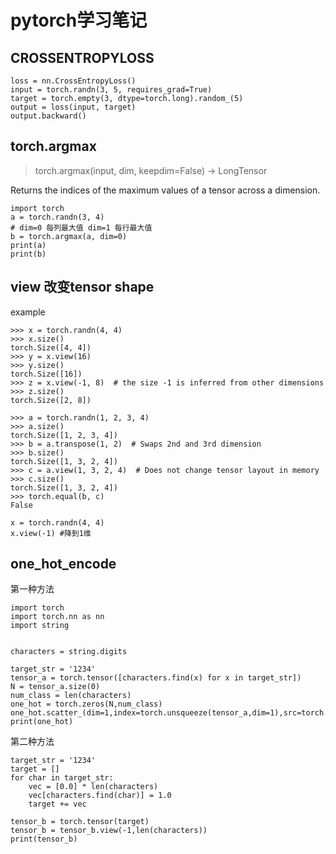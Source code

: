 # pytorch学习笔记

## CROSSENTROPYLOSS

```
loss = nn.CrossEntropyLoss()
input = torch.randn(3, 5, requires_grad=True)
target = torch.empty(3, dtype=torch.long).random_(5)
output = loss(input, target)
output.backward()
```

## torch.argmax
> torch.argmax(input, dim, keepdim=False) → LongTensor

Returns the indices of the maximum values of a tensor across a dimension.
```
import torch
a = torch.randn(3, 4)
# dim=0 每列最大值 dim=1 每行最大值
b = torch.argmax(a, dim=0)
print(a)
print(b)
```
## view 改变tensor shape

example
```
>>> x = torch.randn(4, 4)
>>> x.size()
torch.Size([4, 4])
>>> y = x.view(16)
>>> y.size()
torch.Size([16])
>>> z = x.view(-1, 8)  # the size -1 is inferred from other dimensions
>>> z.size()
torch.Size([2, 8])

>>> a = torch.randn(1, 2, 3, 4)
>>> a.size()
torch.Size([1, 2, 3, 4])
>>> b = a.transpose(1, 2)  # Swaps 2nd and 3rd dimension
>>> b.size()
torch.Size([1, 3, 2, 4])
>>> c = a.view(1, 3, 2, 4)  # Does not change tensor layout in memory
>>> c.size()
torch.Size([1, 3, 2, 4])
>>> torch.equal(b, c)
False

x = torch.randn(4, 4)
x.view(-1) #降到1维

```

## one_hot_encode

第一种方法  

```
import torch
import torch.nn as nn
import string


characters = string.digits

target_str = '1234'
tensor_a = torch.tensor([characters.find(x) for x in target_str])
N = tensor_a.size(0)
num_class = len(characters)
one_hot = torch.zeros(N,num_class)
one_hot.scatter_(dim=1,index=torch.unsqueeze(tensor_a,dim=1),src=torch.ones(N,num_class))
print(one_hot)
```

第二种方法

```
target_str = '1234'
target = []
for char in target_str:
    vec = [0.0] * len(characters)
    vec[characters.find(char)] = 1.0
    target += vec

tensor_b = torch.tensor(target)
tensor_b = tensor_b.view(-1,len(characters))
print(tensor_b)
```
